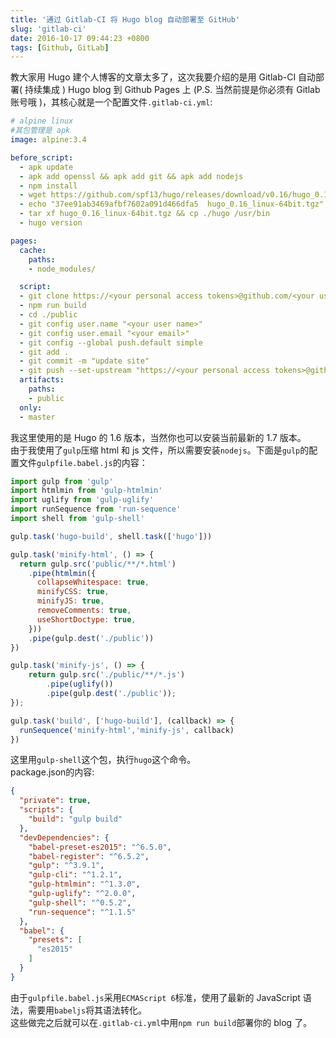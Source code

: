 ```yaml
---
title: '通过 Gitlab-CI 将 Hugo blog 自动部署至 GitHub'
slug: 'gitlab-ci'
date: 2016-10-17 09:44:23 +0800
tags: [Github, GitLab]
---
```


教大家用 Hugo 建个人博客的文章太多了，这次我要介绍的是用 Gitlab-CI 自动部署( 持续集成 ) Hugo blog 到 Github Pages 上 (P.S. 当然前提是你必须有 Gitlab 账号哦 )，其核心就是一个配置文件`.gitlab-ci.yml`:  

<!-- more -->

```yaml
# alpine linux 
#其包管理是 apk
image: alpine:3.4

before_script:
  - apk update 
  - apk add openssl && apk add git && apk add nodejs
  - npm install
  - wget https://github.com/spf13/hugo/releases/download/v0.16/hugo_0.16_linux-64bit.tgz
  - echo "37ee91ab3469afbf7602a091d466dfa5  hugo_0.16_linux-64bit.tgz" | md5sum -c
  - tar xf hugo_0.16_linux-64bit.tgz && cp ./hugo /usr/bin
  - hugo version

pages:
  cache:
    paths:
    - node_modules/

  script:
  - git clone https://<your personal access tokens>@github.com/<your user name>/<your repository name> public
  - npm run build
  - cd ./public
  - git config user.name "<your user name>"
  - git config user.email "<your email>"
  - git config --global push.default simple
  - git add .
  - git commit -m "update site"
  - git push --set-upstream "https://<your personal access tokens>@github.com/<your user name>/<your repository name>"
  artifacts:
    paths:
    - public
  only:
  - master
```
我这里使用的是 Hugo 的 1.6 版本，当然你也可以安装当前最新的 1.7 版本。  
由于我使用了`gulp`压缩 html 和 js 文件，所以需要安装`nodejs`。下面是`gulp`的配置文件`gulpfile.babel.js`的内容：  

```javascript
import gulp from 'gulp'
import htmlmin from 'gulp-htmlmin'
import uglify from 'gulp-uglify'
import runSequence from 'run-sequence'
import shell from 'gulp-shell'

gulp.task('hugo-build', shell.task(['hugo']))

gulp.task('minify-html', () => {
  return gulp.src('public/**/*.html')
    .pipe(htmlmin({
      collapseWhitespace: true,
      minifyCSS: true,
      minifyJS: true,
      removeComments: true,
      useShortDoctype: true,
    }))
    .pipe(gulp.dest('./public'))
})

gulp.task('minify-js', () => {
    return gulp.src('./public/**/*.js')
        .pipe(uglify())
        .pipe(gulp.dest('./public'));
});

gulp.task('build', ['hugo-build'], (callback) => {
  runSequence('minify-html','minify-js', callback)
})
```

这里用`gulp-shell`这个包，执行`hugo`这个命令。  
package.json的内容:

```json
{
  "private": true,
  "scripts": {
    "build": "gulp build"
  },
  "devDependencies": {
    "babel-preset-es2015": "^6.5.0",
    "babel-register": "^6.5.2",
    "gulp": "^3.9.1",
    "gulp-cli": "^1.2.1",
    "gulp-htmlmin": "^1.3.0",
    "gulp-uglify": "^2.0.0",
    "gulp-shell": "^0.5.2",
    "run-sequence": "^1.1.5"
  },
  "babel": {
    "presets": [
      "es2015"
    ]
  }
}
```

由于`gulpfile.babel.js`采用`ECMAScript 6`标准，使用了最新的 JavaScript 语法，需要用`babeljs`将其语法转化。  
这些做完之后就可以在`.gitlab-ci.yml`中用`npm run build`部署你的 blog 了。